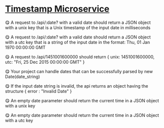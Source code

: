
# [Timestamp Microservice](https://www.freecodecamp.org/learn/apis-and-microservices/apis-and-microservices-projects/timestamp-microservice)

😋 A request to /api/:date? with a valid date should return a JSON object with a unix key that is a Unix timestamp of the input date in milliseconds

😋 A request to /api/:date? with a valid date should return a JSON object with a utc key that is a string of the input date in the format: Thu, 01 Jan 1970 00:00:00 GMT

😋 A request to /api/1451001600000 should return { unix: 1451001600000, utc: "Fri, 25 Dec 2015 00:00:00 GMT" }

😋 Your project can handle dates that can be successfully parsed by new Date(date_string)

😋 If the input date string is invalid, the api returns an object having the structure { error : "Invalid Date" }

😋 An empty date parameter should return the current time in a JSON object with a unix key

😋 An empty date parameter should return the current time in a JSON object with a utc key
